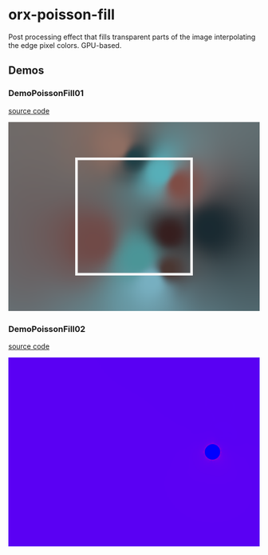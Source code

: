 # orx-poisson-fill

Post processing effect that fills transparent parts of the image interpolating the edge pixel colors. GPU-based.

<!-- __demos__ -->
## Demos
### DemoPoissonFill01
[source code](src/demo/kotlin/DemoPoissonFill01.kt)

![DemoPoissonFill01Kt](https://raw.githubusercontent.com/openrndr/orx/media/orx-jvm/orx-poisson-fill/images/DemoPoissonFill01Kt.png)

### DemoPoissonFill02
[source code](src/demo/kotlin/DemoPoissonFill02.kt)

![DemoPoissonFill02Kt](https://raw.githubusercontent.com/openrndr/orx/media/orx-jvm/orx-poisson-fill/images/DemoPoissonFill02Kt.png)
